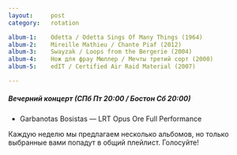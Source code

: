 ```yaml
---
layout:     post
category:   rotation

album-1:    Odetta / Odetta Sings Of Many Things (1964)
album-2:    Mireille Mathieu / Chante Piaf (2012)
album-3:    Swayzak / Loops from the Bergerie (2004)
album-4:    Нож для фрау Мюллер / Мечты третий сорт (2000)
album-5:    edIT / Certified Air Raid Material (2007)

---
```


##### Вечерний концерт (СПб Пт 20:00 / Бостон Сб 20:00)
- Garbanotas Bosistas — LRT Opus Ore  Full Performance

Каждую неделю мы предлагаем несколько альбомов, но только выбранные вами попадут в общий плейлист. Голосуйте!
